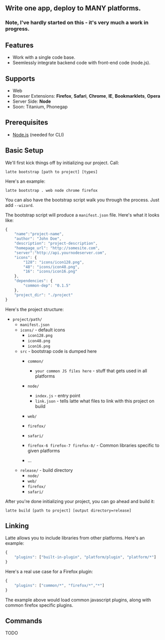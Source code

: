 ## Write one app, deploy to MANY platforms.

### Note, I've hardly started on this - it's very much a work in progress.

## Features

- Work with a single code base.
- Seemlessly integrate backend code with front-end code (node.js).

## Supports

- Web 
- Browser Extensions: **Firefox**, **Safari**, **Chrome**, **IE**, **Bookmarklets**, **Opera**
- Server Side: **Node**
- Soon: Titanium, Phonegap


## Prerequisites

- [Node.js](http://nodejs.org/) (needed for CLI)

## Basic Setup
	
We'll first kick things off by initializing our project. Call:

	latte bootstrap [path to project] [types]

Here's an example:

	latte bootstrap . web node chrome firefox

You can also have the bootstrap script walk you through the process. Just add `--wizard`.

The bootstrap script will produce a `manifest.json` file. Here's what it looks like:

```javascript
{
	"name":"project-name",
	"author": "John Doe",
	"description": "project-description",
	"homepage_url": "http://somesite.com",
	"server":"http://api.yournodeserver.com",
	"icons": {
		"128": "icons/icon128.png",
		"48": "icons/icon48.png",
		"16": "icons/icon16.png"
	},
	"dependencies": {
		"common-dep": "0.1.5"
	},
	"project_dir": "./project"
}
```

Here's the project structure:

- `project/path/`
	- `manifest.json`
	- `icons/` - default icons
		- `icon128.png` 
		- `icon48.png`
		- `icon16.png`
	- `src` - bootstrap code is dumped here
		- `common/`
			- `your common JS files here` - stuff that gets used in all platforms
		- `node/`
			- `index.js` - entry point
			- `link.json` - tells latte what files to link with this project on build
		- `web/`
		- `firefox/`
		- `safari/`
		- `firefox-6 firefox-7 firefox-8/` -  Common libraries specific to given platforms

		- ...
	- `release/` - build directory
		- `node/`
		- `web/`
		- `firefox/`
		- `safari/`
		
After you're done initializing your project, you can go ahead and build it:

	latte build [path to project] [output directory=release]


## Linking

Latte allows you to include libraries from other platforms.  Here's an example:

```javascript
{
	"plugins": ["built-in-plugin", "platform/plugin", "platform/*"]
}
```

Here's a real use case for a Firefox plugin:

```javascript
{
	"plugins": ["common/*", "firefox/*","*"]
}
```

The example above would load common javascript plugins, along with common firefox specific plugins. 

## Commands

TODO






